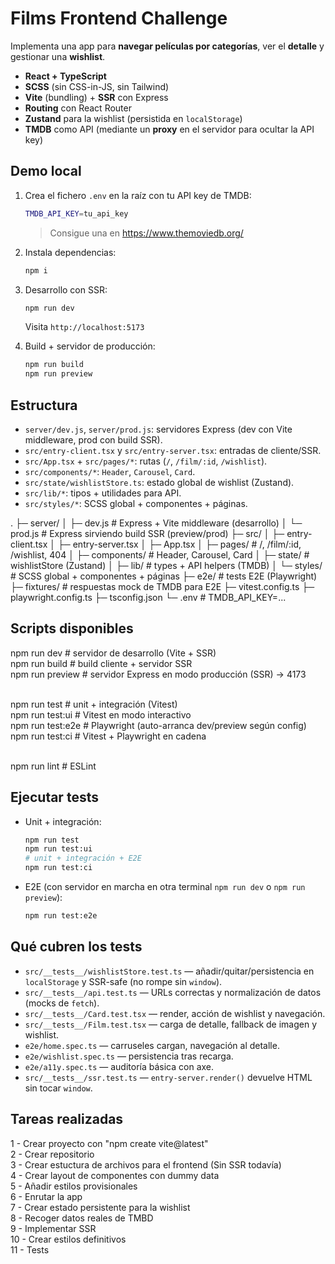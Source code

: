 # Films Frontend Challenge

Implementa una app para **navegar películas por categorías**, ver el **detalle** y gestionar una **wishlist**.
- **React + TypeScript**
- **SCSS** (sin CSS-in-JS, sin Tailwind)
- **Vite** (bundling) + **SSR** con Express
- **Routing** con React Router
- **Zustand** para la wishlist (persistida en `localStorage`)
- **TMDB** como API (mediante un **proxy** en el servidor para ocultar la API key)

## Demo local

1. Crea el fichero `.env` en la raíz con tu API key de TMDB:
   ```bash
   TMDB_API_KEY=tu_api_key
   ```
   > Consigue una en https://www.themoviedb.org/

2. Instala dependencias:
   ```bash
   npm i
   ```

3. Desarrollo con SSR:
   ```bash
   npm run dev
   ```
   Visita `http://localhost:5173`

4. Build + servidor de producción:
   ```bash
   npm run build
   npm run preview
   ```

## Estructura

- `server/dev.js`, `server/prod.js`: servidores Express (dev con Vite middleware, prod con build SSR).
- `src/entry-client.tsx` y `src/entry-server.tsx`: entradas de cliente/SSR.
- `src/App.tsx` + `src/pages/*`: rutas (`/`, `/film/:id`, `/wishlist`).
- `src/components/*`: `Header`, `Carousel`, `Card`.
- `src/state/wishlistStore.ts`: estado global de wishlist (Zustand).
- `src/lib/*`: tipos + utilidades para API.
- `src/styles/*`: SCSS global + componentes + páginas.

.
├─ server/
│  ├─ dev.js          # Express + Vite middleware (desarrollo)
│  └─ prod.js         # Express sirviendo build SSR (preview/prod)
├─ src/
│  ├─ entry-client.tsx
│  ├─ entry-server.tsx
│  ├─ App.tsx
│  ├─ pages/          # /, /film/:id, /wishlist, 404
│  ├─ components/     # Header, Carousel, Card
│  ├─ state/          # wishlistStore (Zustand)
│  ├─ lib/            # types + API helpers (TMDB)
│  └─ styles/         # SCSS global + componentes + páginas
├─ e2e/               # tests E2E (Playwright)
├─ fixtures/          # respuestas mock de TMDB para E2E
├─ vitest.config.ts
├─ playwright.config.ts
├─ tsconfig.json
└─ .env               # TMDB_API_KEY=...


## Scripts disponibles
npm run dev          # servidor de desarrollo (Vite + SSR)<br />
npm run build        # build cliente + servidor SSR<br />
npm run preview      # servidor Express en modo producción (SSR) -> 4173<br /><br />

npm run test         # unit + integración (Vitest)<br />
npm run test:ui      # Vitest en modo interactivo<br />
npm run test:e2e     # Playwright (auto-arranca dev/preview según config)<br />
npm run test:ci      # Vitest + Playwright en cadena<br /><br />

npm run lint         # ESLint

## Ejecutar tests

- Unit + integración:
  ```bash
  npm run test
  npm run test:ui
  # unit + integración + E2E
  npm run test:ci
  ```
- E2E (con servidor en marcha en otra terminal `npm run dev` o `npm run preview`):
  ```bash
  npm run test:e2e
  ```

## Qué cubren los tests

- `src/__tests__/wishlistStore.test.ts` — añadir/quitar/persistencia en `localStorage` y SSR-safe (no rompe sin `window`).
- `src/__tests__/api.test.ts` — URLs correctas y normalización de datos (mocks de `fetch`).
- `src/__tests__/Card.test.tsx` — render, acción de wishlist y navegación.
- `src/__tests__/Film.test.tsx` — carga de detalle, fallback de imagen y wishlist.
- `e2e/home.spec.ts` — carruseles cargan, navegación al detalle.
- `e2e/wishlist.spec.ts` — persistencia tras recarga.
- `e2e/a11y.spec.ts` — auditoría básica con axe.
- `src/__tests__/ssr.test.ts` — `entry-server.render()` devuelve HTML sin tocar `window`.

## Tareas realizadas

1 - Crear proyecto con "npm create vite@latest"<br />
2 - Crear repositorio<br />
3 - Crear estuctura de archivos para el frontend (Sin SSR todavía)<br />
4 - Crear layout de componentes con dummy data<br />
5 - Añadir estilos provisionales<br />
6 - Enrutar la app<br />
7 - Crear estado persistente para la wishlist<br />
8 - Recoger datos reales de TMBD<br />
9 - Implementar SSR<br />
10 - Crear estilos definitivos<br />
11 - Tests<br />